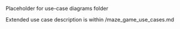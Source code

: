 Placeholder for use-case diagrams folder

Extended use case description is within /maze_game_use_cases.md
